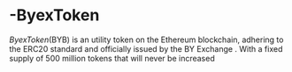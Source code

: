 # -ByexToken
$ByexToken ($BYB) is an utility token on the Ethereum blockchain, adhering to the ERC20 standard and officially issued by the BY Exchange . With a fixed supply of 500 million tokens that will never be increased
